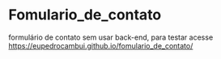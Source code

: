 # Fomulario_de_contato
 formulário de contato sem usar back-end, para testar acesse https://eupedrocambui.github.io/fomulario_de_contato/
